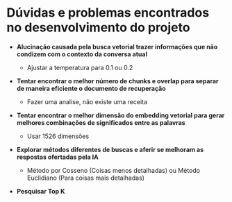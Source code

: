 # Dúvidas e problemas encontrados no desenvolvimento do projeto

- **Alucinação causada pela busca vetorial trazer informações que não condizem com o contexto da conversa atual**
    - Ajustar a temperatura para 0.1 ou 0.2

- **Tentar encontrar o melhor número de chunks e overlap para separar de maneira eficiente o documento de recuperação**
    - Fazer uma analise, não existe uma receita

- **Tentar encontrar o melhor dimensão do embedding vetorial para gerar melhores combinações de significados entre as palavras**
    - Usar 1526 dimensões

- **Explorar métodos diferentes de buscas e aferir se melhoram as respostas ofertadas pela IA**
    - Método por Cosseno (Coisas menos detalhadas) ou Método Euclidiano (Para coisas mais detalhadas)

- **Pesquisar Top K**